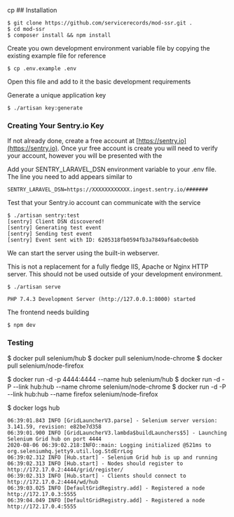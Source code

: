 cp ## Installation

```
$ git clone https://github.com/servicerecords/mod-ssr.git .
$ cd mod-ssr
$ composer install && npm install
```

Create you own development environment variable file by copying the existing example file for reference

```
$ cp .env.example .env
```

Open this file and add to it the basic development requirements

Generate a unique application key

```
$ ./artisan key:generate
```
### Creating Your Sentry.io Key

If not already done, create a free account at [https://sentry.io](https://sentry.io). Once yur free account is create you will need to verify your account, however you will be presented with the 

Add your SENTRY_LARAVEL_DSN environment variable to your .env file. The line you need to add appears similar to

```
SENTRY_LARAVEL_DSN=https://XXXXXXXXXXXX.ingest.sentry.io/#######
```

Test that your Sentry.io account can communicate with the service

```
$ ./artisan sentry:test
[sentry] Client DSN discovered!
[sentry] Generating test event
[sentry] Sending test event
[sentry] Event sent with ID: 6205318fb0594fb3a7849af6a0c0e6bb
```

We can start the server using the built-in webserver. 

This is not a replacement for a fully fledge IIS, Apache or Nginx HTTP server. This should not be used outside of your development environment.
```
$ ./artisan serve

PHP 7.4.3 Development Server (http://127.0.0.1:8000) started
```

The frontend needs building

```
$ npm dev
```



### Testing

$ docker pull selenium/hub
$ docker pull selenium/node-chrome
$ docker pull selenium/node-firefox

$ docker run -d -p 4444:4444 --name hub selenium/hub
$ docker run -d -P --link hub:hub --name chrome selenium/node-chrome
$ docker run -d -P --link hub:hub --name firefox selenium/node-firefox

$ docker logs hub

```
06:39:01.843 INFO [GridLauncherV3.parse] - Selenium server version: 3.141.59, revision: e82be7d358
06:39:01.900 INFO [GridLauncherV3.lambda$buildLaunchers$5] - Launching Selenium Grid hub on port 4444
2020-08-06 06:39:02.218:INFO::main: Logging initialized @521ms to org.seleniumhq.jetty9.util.log.StdErrLog
06:39:02.312 INFO [Hub.start] - Selenium Grid hub is up and running
06:39:02.313 INFO [Hub.start] - Nodes should register to http://172.17.0.2:4444/grid/register/
06:39:02.313 INFO [Hub.start] - Clients should connect to http://172.17.0.2:4444/wd/hub
06:39:03.025 INFO [DefaultGridRegistry.add] - Registered a node http://172.17.0.3:5555
06:39:04.049 INFO [DefaultGridRegistry.add] - Registered a node http://172.17.0.4:5555
```
